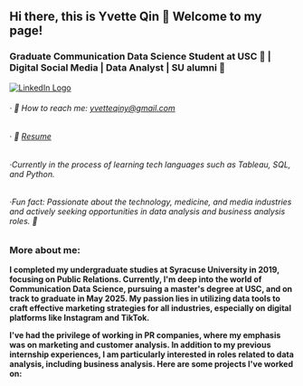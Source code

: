 ## Hi there, this is Yvette Qin 👋 Welcome to my page!

### Graduate Communication Data Science Student at USC 🌴 | Digital Social Media | Data Analyst | SU alumni 🍊


[![LinkedIn Logo](images/linkedin_logo.png)](https://www.linkedin.com/in/yi-qin-cds-expert/)


###### · 📧 How to reach me: yvetteqiny@gmail.com 
###### · 📄 [Resume](https://github.com/YvetteQin/Resume/blob/main/Yi%20Qin%20DA%20Resume%20-%2012.20.docx)
###### ·Currently in the process of learning tech languages such as Tableau, SQL, and Python.
###### ·Fun fact: Passionate about the technology, medicine, and media industries and actively seeking opportunities in data analysis and business analysis roles. 💼


### **More about me:**

**I completed my undergraduate studies at Syracuse University in 2019, focusing on Public Relations. Currently, I'm deep into the world of Communication Data Science, pursuing a master's degree at USC, and on track to graduate in May 2025. My passion lies in utilizing data tools to craft effective marketing strategies for all industries, especially on digital platforms like Instagram and TikTok.**

**I've had the privilege of working in PR companies, where my emphasis was on marketing and customer analysis. In addition to my previous internship experiences, I am particularly interested in roles related to data analysis, including business analysis. Here are some projects I've worked on:**

